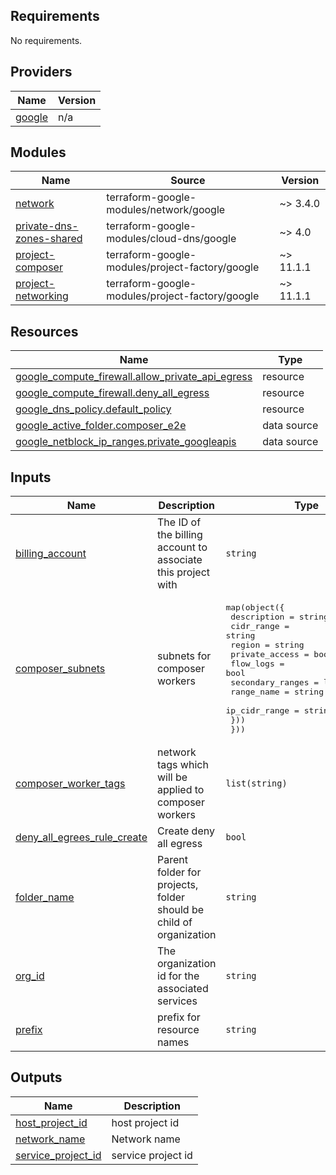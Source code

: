<!-- BEGIN_TF_DOCS -->
## Requirements

No requirements.

## Providers

| Name | Version |
|------|---------|
| <a name="provider_google"></a> [google](#provider\_google) | n/a |

## Modules

| Name | Source | Version |
|------|--------|---------|
| <a name="module_network"></a> [network](#module\_network) | terraform-google-modules/network/google | ~> 3.4.0 |
| <a name="module_private-dns-zones-shared"></a> [private-dns-zones-shared](#module\_private-dns-zones-shared) | terraform-google-modules/cloud-dns/google | ~> 4.0 |
| <a name="module_project-composer"></a> [project-composer](#module\_project-composer) | terraform-google-modules/project-factory/google | ~> 11.1.1 |
| <a name="module_project-networking"></a> [project-networking](#module\_project-networking) | terraform-google-modules/project-factory/google | ~> 11.1.1 |

## Resources

| Name | Type |
|------|------|
| [google_compute_firewall.allow_private_api_egress](https://registry.terraform.io/providers/hashicorp/google/latest/docs/resources/compute_firewall) | resource |
| [google_compute_firewall.deny_all_egress](https://registry.terraform.io/providers/hashicorp/google/latest/docs/resources/compute_firewall) | resource |
| [google_dns_policy.default_policy](https://registry.terraform.io/providers/hashicorp/google/latest/docs/resources/dns_policy) | resource |
| [google_active_folder.composer_e2e](https://registry.terraform.io/providers/hashicorp/google/latest/docs/data-sources/active_folder) | data source |
| [google_netblock_ip_ranges.private_googleapis](https://registry.terraform.io/providers/hashicorp/google/latest/docs/data-sources/netblock_ip_ranges) | data source |

## Inputs

| Name | Description | Type | Default | Required |
|------|-------------|------|---------|:--------:|
| <a name="input_billing_account"></a> [billing\_account](#input\_billing\_account) | The ID of the billing account to associate this project with | `string` | n/a | yes |
| <a name="input_composer_subnets"></a> [composer\_subnets](#input\_composer\_subnets) | subnets for composer workers | <pre>map(object({<br>    description    = string<br>    cidr_range     = string<br>    region         = string<br>    private_access = bool<br>    flow_logs      = bool<br>    secondary_ranges = list(object({<br>      range_name    = string<br>      ip_cidr_range = string<br>    }))<br>  }))</pre> | `{}` | no |
| <a name="input_composer_worker_tags"></a> [composer\_worker\_tags](#input\_composer\_worker\_tags) | network tags which will be applied to composer workers | `list(string)` | <pre>[<br>  "composer-worker"<br>]</pre> | no |
| <a name="input_deny_all_egrees_rule_create"></a> [deny\_all\_egrees\_rule\_create](#input\_deny\_all\_egrees\_rule\_create) | Create deny all egress | `bool` | `true` | no |
| <a name="input_folder_name"></a> [folder\_name](#input\_folder\_name) | Parent folder for projects, folder should be child of organization | `string` | n/a | yes |
| <a name="input_org_id"></a> [org\_id](#input\_org\_id) | The organization id for the associated services | `string` | n/a | yes |
| <a name="input_prefix"></a> [prefix](#input\_prefix) | prefix for resource names | `string` | n/a | yes |

## Outputs

| Name | Description |
|------|-------------|
| <a name="output_host_project_id"></a> [host\_project\_id](#output\_host\_project\_id) | host project id |
| <a name="output_network_name"></a> [network\_name](#output\_network\_name) | Network name |
| <a name="output_service_project_id"></a> [service\_project\_id](#output\_service\_project\_id) | service project id |
<!-- END_TF_DOCS -->